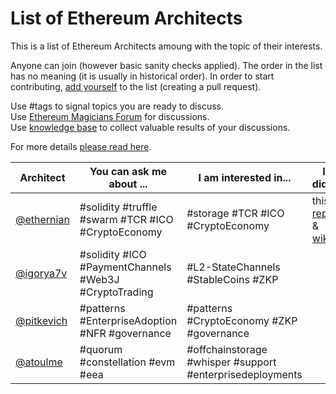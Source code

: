 # List of Ethereum Architects

This is a list of Ethereum Architects amoung with the topic of their interests. 

Anyone can join (however basic sanity checks applied). The order in the list has no meaning (it is usually in historical order). 
In order to start contributing, [add yourself](../../edit/master/List-of-Architects.md) to the list (creating a pull request). 

Use #tags to signal topics you are ready to discuss.<br/>
Use [Ethereum Magicians Forum](https://ethereum-magicians.org/c/working-groups/ethereum-architects) for discussions.<br/>
Use [knowledge base](base/README.md) to collect valuable results of your discussions.<br/>

For more details [please read here](https://github.com/Ring-of-Ethereum-Architects/knowledge/wiki/List-of-Ethereum-Architects#about).

| Architect | You can ask me about ... | I am interested in... | I did... |
|---|---|---|---------|
| [@ethernian](ethereum-magicians.org/u/ethernian)  | #solidity #truffle #swarm #TCR #ICO #CryptoEconomy| #storage #TCR #ICO #CryptoEconomy | this [repo](README.md) & [wiki](../../wiki)|
| [@igorya7v](https://github.com/igorya7v)| #solidity #ICO #PaymentChannels #Web3J #CryptoTrading| #L2-StateChannels #StableCoins #ZKP | |
| [@pitkevich](https://github.com/pitkevich)| #patterns #EnterpriseAdoption #NFR #governance| #patterns #CryptoEconomy #ZKP #governance| |
| [@atoulme](https://github.com/atoulme) | #quorum #constellation #evm #eea | #offchainstorage #whisper #support #enterprisedeployments | |
